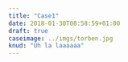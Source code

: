 ```yaml
---
title: "Case1"
date: 2018-01-30T08:58:59+01:00
draft: true
caseimage: ../imgs/torben.jpg
knud: "Uh la laaaaaa"
---
```


